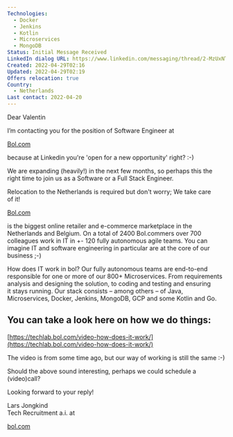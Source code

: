 ```yaml
---
Technologies:
  - Docker
  - Jenkins
  - Kotlin
  - Microservices
  - MongoDB
Status: Initial Message Received
LinkedIn dialog URL: https://www.linkedin.com/messaging/thread/2-MzUxNTM4MTEtMDM3MS00NTE5LWI3MTAtYjc5YWQ2YzMzOTJmXzAxMg==/
Created: 2022-04-29T02:16
Updated: 2022-04-29T02:19
Offers relocation: true
Country:
  - Netherlands
Last contact: 2022-04-20
---
```

Dear Valentin  
  
I’m contacting you for the position of Software Engineer at  

[Bol.com](http://bol.com/)

because at Linkedin you're 'open for a new opportunity' right? :-)  
  
We are expanding (heavily!) in the next few months, so perhaps this the  
right time to join us as a Software or a Full Stack Engineer.  
  
Relocation to the Netherlands is required but don't worry; We take care  
of it!  

[Bol.com](http://bol.com/)

is the biggest online retailer and e-commerce marketplace in the  
Netherlands and Belgium. On a total of 2400 Bol.commers over 700  
colleagues work in IT in +- 120 fully autonomous agile teams. You can  
imagine IT and software engineering in particular are at the core of our  
business ;-)  
  
How does IT work in bol? Our fully autonomous teams are end-to-end  
responsible for one or more of our 800+ Microservices. From requirements  
analysis and designing the solution, to coding and testing and ensuring  
it stays running. Our stack consists – among others – of Java,  
Microservices, Docker, Jenkins, MongoDB, GCP and some Kotlin and Go.  
  
You can take a look here on how we do things:  
-  

[https://techlab.bol.com/video-how-does-it-work/](https://techlab.bol.com/video-how-does-it-work/)

The video is from some time ago, but our way of working is still the same :-)  
  
Should the above sound interesting, perhaps we could schedule a (video)call?  
  
Looking forward to your reply!  
  
Lars Jongkind  
Tech Recruitment a.i. at  

[bol.com](http://bol.com/)